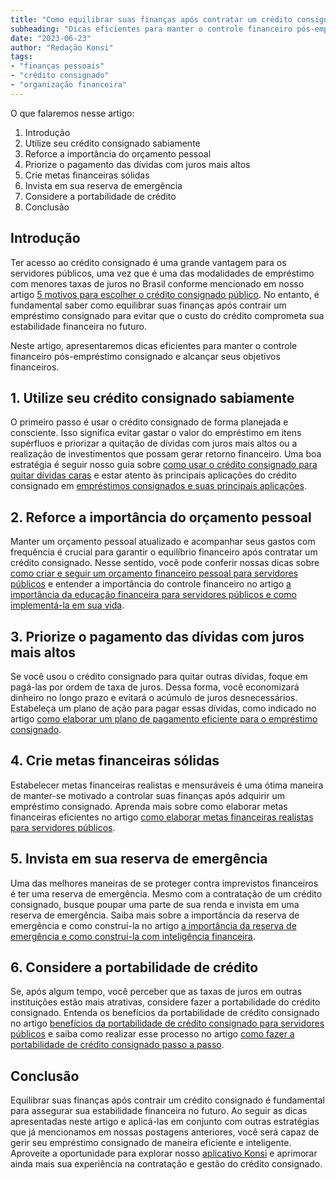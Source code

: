 ```yaml
---
title: "Como equilibrar suas finanças após contratar um crédito consignado"
subheading: "Dicas eficientes para manter o controle financeiro pós-empréstimo"
date: "2023-06-23"
author: "Redação Konsi"
tags:
- "finanças pessoais"
- "crédito consignado"
- "organização financeira"
---
```


O que falaremos nesse artigo:

1. Introdução
2. Utilize seu crédito consignado sabiamente
3. Reforce a importância do orçamento pessoal
4. Priorize o pagamento das dívidas com juros mais altos
5. Crie metas financeiras sólidas
6. Invista em sua reserva de emergência
7. Considere a portabilidade de crédito
8. Conclusão

## Introdução

Ter acesso ao crédito consignado é uma grande vantagem para os servidores públicos, uma vez que é uma das modalidades de empréstimo com menores taxas de juros no Brasil conforme mencionado em nosso artigo [5 motivos para escolher o crédito consignado público](5-motivos-para-escolher-o-credito-consignado-publico.md). No entanto, é fundamental saber como equilibrar suas finanças após contrair um empréstimo consignado para evitar que o custo do crédito comprometa sua estabilidade financeira no futuro.

Neste artigo, apresentaremos dicas eficientes para manter o controle financeiro pós-empréstimo consignado e alcançar seus objetivos financeiros.

## 1. Utilize seu crédito consignado sabiamente

O primeiro passo é usar o crédito consignado de forma planejada e consciente. Isso significa evitar gastar o valor do empréstimo em itens supérfluos e priorizar a quitação de dívidas com juros mais altos ou a realização de investimentos que possam gerar retorno financeiro. Uma boa estratégia é seguir nosso guia sobre [como usar o crédito consignado para quitar dívidas caras](como-usar-o-crdito-consignado-para-quitar-dívidas-caras.md) e estar atento às principais aplicações do crédito consignado em [empréstimos consignados e suas principais aplicações](empréstimos-consignados-e-suas-principais-aplicações.md).

## 2. Reforce a importância do orçamento pessoal

Manter um orçamento pessoal atualizado e acompanhar seus gastos com frequência é crucial para garantir o equilíbrio financeiro após contratar um crédito consignado. Nesse sentido, você pode conferir nossas dicas sobre [como criar e seguir um orçamento financeiro pessoal para servidores públicos](como-criar-e-seguir-um-oramento-financeiro-pessoal-para-servidores-pblicos.md) e entender a importância do controle financeiro no artigo [a importância da educação financeira para servidores públicos e como implementá-la em sua vida](a-importncia-da-educao-financeira-para-servidores-pblicos-e-como-implement-la-em-sua-vida.md).

## 3. Priorize o pagamento das dívidas com juros mais altos

Se você usou o crédito consignado para quitar outras dívidas, foque em pagá-las por ordem de taxa de juros. Dessa forma, você economizará dinheiro no longo prazo e evitará o acúmulo de juros desnecessários. Estabeleça um plano de ação para pagar essas dívidas, como indicado no artigo [como elaborar um plano de pagamento eficiente para o empréstimo consignado](como-elaborar-um-plano-de-pagamento-eficiente-para-o-emprstimo-consignado.md). 

## 4. Crie metas financeiras sólidas

Estabelecer metas financeiras realistas e mensuráveis é uma ótima maneira de manter-se motivado a controlar suas finanças após adquirir um empréstimo consignado. Aprenda mais sobre como elaborar metas financeiras eficientes no artigo [como elaborar metas financeiras realistas para servidores públicos](como-elaborar-metas-financeiras-realistas-para-servidores-pblicos.md).

## 5. Invista em sua reserva de emergência

Uma das melhores maneiras de se proteger contra imprevistos financeiros é ter uma reserva de emergência. Mesmo com a contratação de um crédito consignado, busque poupar uma parte de sua renda e invista em uma reserva de emergência. Saiba mais sobre a importância da reserva de emergência e como construí-la no artigo [a importância da reserva de emergência e como construí-la com inteligência financeira](a-importncia-da-reserva-de-emergncia-e-como-constru-la-com-inteligncia-financeira.md).

## 6. Considere a portabilidade de crédito

Se, após algum tempo, você perceber que as taxas de juros em outras instituições estão mais atrativas, considere fazer a portabilidade do crédito consignado. Entenda os benefícios da portabilidade de crédito consignado no artigo [benefícios da portabilidade de crédito consignado para servidores públicos](benefcios-da-portabilidade-de-crdito-consignado-para-servidores-pblicos.md) e saiba como realizar esse processo no artigo [como fazer a portabilidade de crédito consignado passo a passo](como-fazer-a-portabilidade-de-crdito-consignado-passo-a-passo.md).

## Conclusão

Equilibrar suas finanças após contrair um crédito consignado é fundamental para assegurar sua estabilidade financeira no futuro. Ao seguir as dicas apresentadas neste artigo e aplicá-las em conjunto com outras estratégias que já mencionamos em nossas postagens anteriores, você será capaz de gerir seu empréstimo consignado de maneira eficiente e inteligente. Aproveite a oportunidade para explorar nosso [aplicativo Konsi](https://konsi.app.link/download) e aprimorar ainda mais sua experiência na contratação e gestão do crédito consignado.